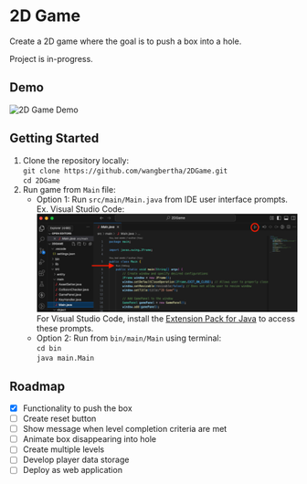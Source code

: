 # 2D Game

Create a 2D game where the goal is to push a box into a hole.

Project is in-progress.

## Demo

![2D Game Demo](./2DGameDemo.gif)

## Getting Started

1. Clone the repository locally:\
`git clone https://github.com/wangbertha/2DGame.git`\
`cd 2DGame`
2. Run game from `Main` file:
    - Option 1: Run `src/main/Main.java` from IDE user interface prompts. Ex. Visual Studio Code:
        ![Instructions to run the game](./Getting%20Started.png)
      For Visual Studio Code, install the [Extension Pack for Java](https://marketplace.visualstudio.com/items?itemName=vscjava.vscode-java-pack) to access these prompts.
    - Option 2: Run from `bin/main/Main` using terminal:\
        `cd bin`\
        `java main.Main`

## Roadmap

- [x] Functionality to push the box
- [ ] Create reset button
- [ ] Show message when level completion criteria are met
- [ ] Animate box disappearing into hole
- [ ] Create multiple levels
- [ ] Develop player data storage
- [ ] Deploy as web application

